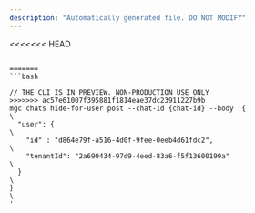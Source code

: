 ```yaml
---
description: "Automatically generated file. DO NOT MODIFY"
---
```


<<<<<<< HEAD
```cli

=======
```bash

// THE CLI IS IN PREVIEW. NON-PRODUCTION USE ONLY
>>>>>>> ac57e61007f395881f1814eae37dc23911227b9b
mgc chats hide-for-user post --chat-id {chat-id} --body '{\
  "user": {\
    "id" : "d864e79f-a516-4d0f-9fee-0eeb4d61fdc2",\
    "tenantId": "2a690434-97d9-4eed-83a6-f5f13600199a"\
  }\
}\
'

```